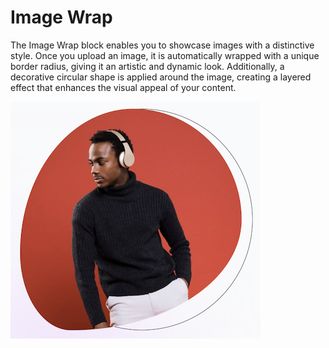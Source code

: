 # Image Wrap
The Image Wrap block enables you to showcase images with a distinctive style. Once you upload an image, it is automatically wrapped with a unique border radius, giving it an artistic and dynamic look. Additionally, a decorative circular shape is applied around the image, creating a layered effect that enhances the visual appeal of your content.

![image wrap](/img/leon/image-wrap.jpg)